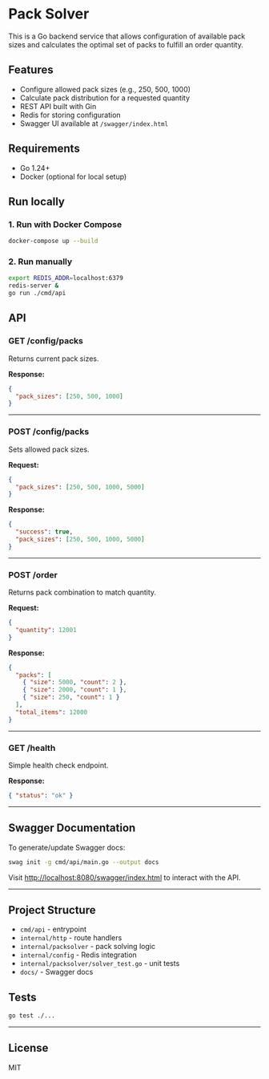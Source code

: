 # Pack Solver

This is a Go backend service that allows configuration of available pack sizes and calculates the optimal set of packs to fulfill an order quantity.

## Features
- Configure allowed pack sizes (e.g., 250, 500, 1000)
- Calculate pack distribution for a requested quantity
- REST API built with Gin
- Redis for storing configuration
- Swagger UI available at `/swagger/index.html`

## Requirements
- Go 1.24+
- Docker (optional for local setup)

## Run locally

### 1. Run with Docker Compose
```bash
docker-compose up --build
```

### 2. Run manually
```bash
export REDIS_ADDR=localhost:6379
redis-server &
go run ./cmd/api
```

## API

### GET /config/packs
Returns current pack sizes.

**Response:**
```json
{
  "pack_sizes": [250, 500, 1000]
}
```

---

### POST /config/packs
Sets allowed pack sizes.

**Request:**
```json
{
  "pack_sizes": [250, 500, 1000, 5000]
}
```

**Response:**
```json
{
  "success": true,
  "pack_sizes": [250, 500, 1000, 5000]
}
```

---

### POST /order
Returns pack combination to match quantity.

**Request:**
```json
{
  "quantity": 12001
}
```

**Response:**
```json
{
  "packs": [
    { "size": 5000, "count": 2 },
    { "size": 2000, "count": 1 },
    { "size": 250, "count": 1 }
  ],
  "total_items": 12000
}
```

---

### GET /health
Simple health check endpoint.

**Response:**
```json
{ "status": "ok" }
```

---

## Swagger Documentation
To generate/update Swagger docs:

```bash
swag init -g cmd/api/main.go --output docs
```

Visit [http://localhost:8080/swagger/index.html](http://localhost:8080/swagger/index.html) to interact with the API.

---

## Project Structure
- `cmd/api` - entrypoint
- `internal/http` - route handlers
- `internal/packsolver` - pack solving logic
- `internal/config` - Redis integration
- `internal/packsolver/solver_test.go` - unit tests
- `docs/` - Swagger docs

## Tests
```bash
go test ./...
```

---

## License
MIT
